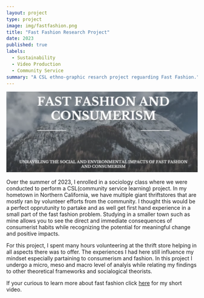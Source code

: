 ```yaml
---
layout: project
type: project
image: img/fastfashion.png
title: "Fast Fashion Research Project"
date: 2023
published: true
labels:
  - Sustainability
  - Video Production
  - Community Service
summary: "A CSL ethno-graphic resarch project reguarding Fast Fashion."
---
```


<img class="img-fluid" src="../img/ffc.png">


Over the summer of 2023, I enrolled in a sociology class where we were conducted to perform a CSL(community service learning) project. In my hometown in Northern California, we have multiple giant thriftstores that are mostly ran by volunteer efforts from the community. I thought this would be a perfect opprutunity to partake and as well get first hand experience in a small part of the fast 
fashion problem. Studying in a smaller town such as mine allows you to see the direct and immediate consequences of consumerist habits while recognizing the potential for meaningful change and positive impacts.

For this project, I spent many hours volunteering at the thrift store helping in all aspects there was to offer. The experiences I had here still influence my mindset especially partaining to consumerism and fashion. In this project I undergo a micro, meso and macro level of analyis while relating my findings to other theoretical frameworks and socialogical theorists. 





If your curious to learn more about fast fashion click [here](https://www.youtube.com/watch?v=8zACQA8Vjxs) for my short video.
